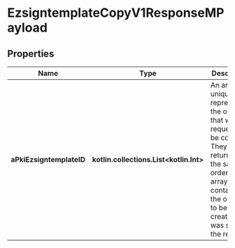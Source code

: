 
# EzsigntemplateCopyV1ResponseMPayload

## Properties
| Name | Type | Description | Notes |
| ------------ | ------------- | ------------- | ------------- |
| **aPkiEzsigntemplateID** | **kotlin.collections.List&lt;kotlin.Int&gt;** | An array of unique IDs representing the object that were requested to be copied.  They are returned in the same order as the array containing the objects to be created that was sent in the request. |  |



